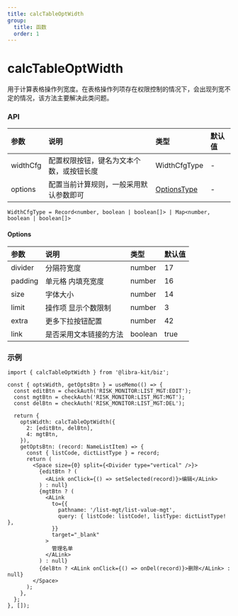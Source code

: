 ```yaml
---
title: calcTableOptWidth
group:
  title: 函数
  order: 1
---
```


# calcTableOptWidth

用于计算表格操作列宽度。在表格操作列项存在权限控制的情况下，会出现列宽不定的情况，该方法主要解决此类问题。

### API

| 参数     | 说明                                     | 类型                    | 默认值 |
| :------- | :--------------------------------------- | :---------------------- | :----- |
| widthCfg | 配置权限按钮，键名为文本个数，或按钮长度 | WidthCfgType            | -      |
| options  | 配置当前计算规则，一般采用默认参数即可   | [OptionsType](#options) | -      |

`WidthCfgType = Record<number, boolean | boolean[]> | Map<number, boolean | boolean[]>`

#### Options

| 参数    | 说明                   | 类型    | 默认值 |
| :------ | :--------------------- | :------ | :----- |
| divider | 分隔符宽度             | number  | 17     |
| padding | 单元格 内填充宽度      | number  | 16     |
| size    | 字体大小               | number  | 14     |
| limit   | 操作项 显示个数限制    | number  | 3      |
| extra   | 更多下拉按钮配置       | number  | 42     |
| link    | 是否采用文本链接的方法 | boolean | true   |

### 示例

```tsx | pure
import { calcTableOptWidth } from '@libra-kit/biz';

const { optsWidth, getOptsBtn } = useMemo(() => {
  const editBtn = checkAuth('RISK_MONITOR:LIST_MGT:EDIT');
  const mgtBtn = checkAuth('RISK_MONITOR:LIST_MGT:MGT');
  const delBtn = checkAuth('RISK_MONITOR:LIST_MGT:DEL');

  return {
    optsWidth: calcTableOptWidth({
      2: [editBtn, delBtn],
      4: mgtBtn,
    }),
    getOptsBtn: (record: NameListItem) => {
      const { listCode, dictListType } = record;
      return (
        <Space size={0} split={<Divider type="vertical" />}>
          {editBtn ? (
            <ALink onClick={() => setSelected(record)}>编辑</ALink>
          ) : null}
          {mgtBtn ? (
            <ALink
              to={{
                pathname: '/list-mgt/list-value-mgt',
                query: { listCode: listCode!, listType: dictListType! },
              }}
              target="_blank"
            >
              管理名单
            </ALink>
          ) : null}
          {delBtn ? <ALink onClick={() => onDel(record)}>删除</ALink> : null}
        </Space>
      );
    },
  };
}, []);
```
